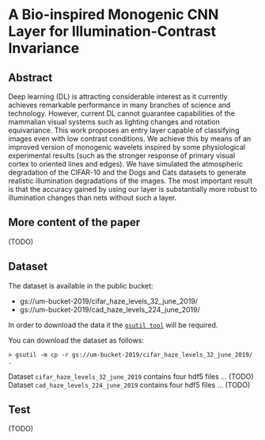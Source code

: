 # A Bio-inspired Monogenic CNN Layer for Illumination-Contrast Invariance

## Abstract
Deep learning (DL) is attracting considerable interest as it currently achieves remarkable performance in many branches of science and technology. However, current DL cannot guarantee capabilities of the mammalian visual systems such as lighting changes and rotation equivariance. This work proposes an entry layer capable of classifying images even with low contrast conditions. We achieve this by means of an improved version of monogenic wavelets inspired by some physiological experimental results (such as the stronger response of primary visual cortex to oriented lines and edges). We have simulated the atmospheric degradation of the CIFAR-10 and the Dogs and Cats datasets to generate realistic illumination degradations of the images. The most important result is that the accuracy gained by using our layer is substantially more robust to illumination changes than nets without such a layer.

## More content of the paper
(TODO)

## Dataset
The dataset is available in the public bucket:
 *  gs://um-bucket-2019/cifar_haze_levels_32_june_2019/
 *  gs://um-bucket-2019/cad_haze_levels_224_june_2019/
 
In order to download the data it the [`gsutil tool`](https://cloud.google.com/storage/docs/gsutil) will be required.

You can download the dataset as follows:
 
 ```
 > gsutil -m cp -r gs://um-bucket-2019/cifar_haze_levels_32_june_2019/ .
 ```
 
 Dataset `cifar_haze_levels_32_june_2019` contains four hdf5 files ... (TODO)
 Dataset `cad_haze_levels_224_june_2019` contains four hdf5 files ... (TODO)
 
 ## Test
 (TODO)
